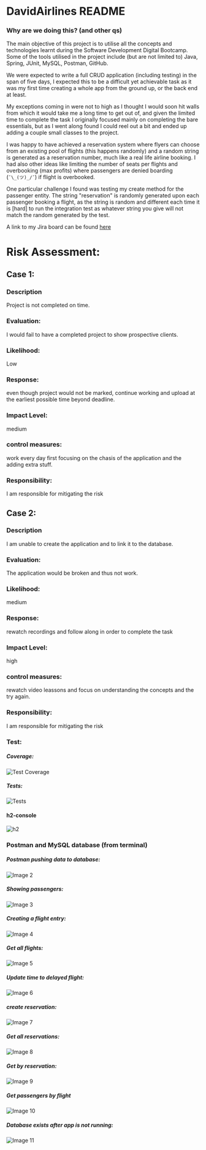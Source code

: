 # DavidAirlines README

### Why are we doing this? (and other qs)

The main objective of this project is to utilise all the concepts and technologies learnt during the Software Development Digital Bootcamp. Some of the tools utilised in the project include (but are not limited to) Java, Spring, JUnit, MySQL, Postman, GitHub. 

We were expected to write a full CRUD application (including testing) in the span of five days, I expected this to be a difficult yet achievable task as it was my first time creating a whole app from the ground up, or the back end at least.

My exceptions coming in were not to high as I thought I would soon hit walls from which it would take me a long time to get out of, and given the limited time to complete the task I originally focused mainly on completing the bare essentials, but as I went along found I could reel out a bit and ended up adding a couple small classes to the project.

I was happy to have achieved a reservation system where flyers can choose from an existing pool of flights (this happens randomly) and a random string is generated as a reservation number, much like a real life airline booking. I had also other ideas like limiting the number of seats per flights and overbooking (max profits) where passengers are denied boarding (`` ¯\_(ツ)_/¯ ``) if flight is overbooked.

One particular challenge I found was testing my create method for the passenger entity. The string "reservation" is randomly generated upon each passenger booking a flight, as the string is random and different each time it is [hard] to run the integration test as whatever string you give will not match the random generated by the test.

A link to my Jira board can be found [here](https://daveabc02.atlassian.net/jira/software/projects/QAPROJECT/boards/2)

# Risk Assessment:

## Case 1: 

### Description
Project is not completed on time.  
### Evaluation:
I would fail to have a completed project to show prospective clients.
### Likelihood: 
Low
### Response: 
even though project would not be marked, continue working and upload at the earliest possible time beyond deadline.
### Impact Level: 
medium
### control measures:
work every day first focusing on the chasis of the application and the adding extra stuff.
### Responsibility:
I am responsible for mitigating the risk


## Case 2:  

### Description
I am unable to create the application and to link it to the database.
### Evaluation:
The application would be broken and thus not work.
### Likelihood: 
medium
### Response: 
rewatch recordings and follow along in order to complete the task
### Impact Level: 
high
### control measures:
rewatch video leassons and focus on understanding the concepts and the try again.
### Responsibility:
I am responsible for mitigating the risk

### Test:
##### Coverage:
![Test Coverage](https://github.com/Commodore64user/DavidAirlines/blob/Commodore64user-readme/Screenshots/Screenshot%202022-03-11%20at%2014.47.14.png)
##### Tests:
![Tests](https://github.com/Commodore64user/DavidAirlines/blob/Commodore64user-readme/Screenshots/Screenshot%202022-03-11%20at%2014.42.23.png)
#### h2-console
![h2](https://github.com/Commodore64user/DavidAirlines/blob/Commodore64user-readme/Screenshots/Screenshot%202022-03-11%20at%2015.57.11.png)

### Postman and MySQL database (from terminal)

##### Postman pushing data to database:
![Image 2](https://github.com/Commodore64user/DavidAirlines/blob/Commodore64user-readme/Screenshots/Screenshot%202022-03-11%20at%2010.00.42.png)
##### Showing passengers:
![Image 3](https://github.com/Commodore64user/DavidAirlines/blob/Commodore64user-readme/Screenshots/Screenshot%202022-03-11%20at%2010.01.30.png)
##### Creating a flight entry:
![Image 4](https://github.com/Commodore64user/DavidAirlines/blob/Commodore64user-readme/Screenshots/Screenshot%202022-03-11%20at%2013.18.22.png)
##### Get all flights:
![Image 5](https://github.com/Commodore64user/DavidAirlines/blob/Commodore64user-readme/Screenshots/Screenshot%202022-03-11%20at%2013.18.45.png)
##### Update time to delayed flight:
![Image 6](https://github.com/Commodore64user/DavidAirlines/blob/Commodore64user-readme/Screenshots/Screenshot%202022-03-11%20at%2013.19.08.png)
##### create reservation:
![Image 7](https://github.com/Commodore64user/DavidAirlines/blob/Commodore64user-readme/Screenshots/Screenshot%202022-03-11%20at%2013.19.44.png)
##### Get all reservations:
![Image 8](https://github.com/Commodore64user/DavidAirlines/blob/Commodore64user-readme/Screenshots/Screenshot%202022-03-11%20at%2013.20.01.png)
##### Get by reservation:
![Image 9](https://github.com/Commodore64user/DavidAirlines/blob/Commodore64user-readme/Screenshots/Screenshot%202022-03-11%20at%2013.20.25.png)
##### Get passengers by flight
![Image 10](https://github.com/Commodore64user/DavidAirlines/blob/Commodore64user-readme/Screenshots/Screenshot%202022-03-11%20at%2013.20.38.png)
##### Database exists after app is not running:
![Image 11](https://github.com/Commodore64user/DavidAirlines/blob/Commodore64user-readme/Screenshots/Screenshot%202022-03-11%20at%2013.22.50.png)


